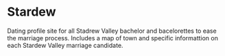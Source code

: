 # Stardew
Dating profile site for all Stadrew Valley bachelor and bacelorettes to ease the marriage process. Includes a map of town and specific informattion on each Stardew Valley marriage candidate.
